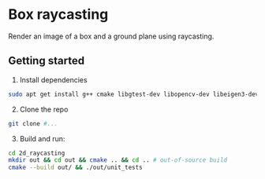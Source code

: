 # Box raycasting

Render an image of a box and a ground plane using raycasting.

## Getting started

1. Install dependencies
```bash
sudo apt get install g++ cmake libgtest-dev libopencv-dev libeigen3-dev
```

2. Clone the repo
```bash
git clone #...
```

3. Build and run:
```bash
cd 2d_raycasting
mkdir out && cd out && cmake .. && cd .. # out-of-source build
cmake --build out/ && ./out/unit_tests
```

